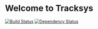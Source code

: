 # Welcome to Tracksys

[![Build Status](https://travis-ci.org/uvalib-dcs/tracksys.png)](https://travis-ci.org/uvalib-dcs/tracksys)
[![Dependency Status](https://gemnasium.com/uvalib-dcs/tracksys.png)](https://gemnasium.com/uvalib-dcs/tracksys)
